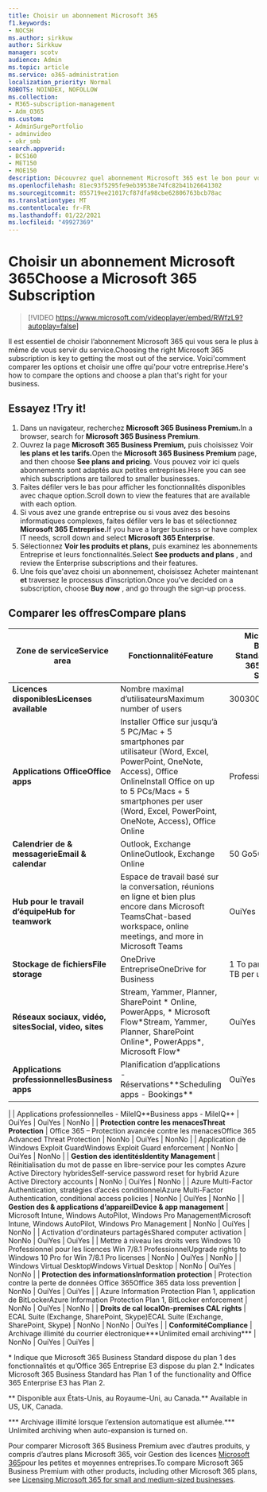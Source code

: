 ```yaml
---
title: Choisir un abonnement Microsoft 365
f1.keywords:
- NOCSH
ms.author: sirkkuw
author: Sirkkuw
manager: scotv
audience: Admin
ms.topic: article
ms.service: o365-administration
localization_priority: Normal
ROBOTS: NOINDEX, NOFOLLOW
ms.collection:
- M365-subscription-management
- Adm_O365
ms.custom:
- AdminSurgePortfolio
- adminvideo
- okr_smb
search.appverid:
- BCS160
- MET150
- MOE150
description: Découvrez quel abonnement Microsoft 365 est le bon pour votre organisation.
ms.openlocfilehash: 81ec93f5295fe9eb39538e74fc82b41b26641302
ms.sourcegitcommit: 855719ee21017cf87dfa98cbe62806763bcb78ac
ms.translationtype: MT
ms.contentlocale: fr-FR
ms.lasthandoff: 01/22/2021
ms.locfileid: "49927369"
---
```

# <a name="choose-a-microsoft-365-subscription"></a><span data-ttu-id="eeca2-103">Choisir un abonnement Microsoft 365</span><span class="sxs-lookup"><span data-stu-id="eeca2-103">Choose a Microsoft 365 Subscription</span></span>

> [!VIDEO https://www.microsoft.com/videoplayer/embed/RWfzL9?autoplay=false]

<span data-ttu-id="eeca2-104">Il est essentiel de choisir l’abonnement Microsoft 365 qui vous sera le plus à même de vous servir du service.</span><span class="sxs-lookup"><span data-stu-id="eeca2-104">Choosing the right Microsoft 365 subscription is key to getting the most out of the service.</span></span> <span data-ttu-id="eeca2-105">Voici&#39;comment comparer les options et choisir une offre qui&#39;pour votre entreprise.</span><span class="sxs-lookup"><span data-stu-id="eeca2-105">Here&#39;s how to compare the options and choose a plan that&#39;s right for your business.</span></span>

## <a name="try-it"></a><span data-ttu-id="eeca2-106">Essayez !</span><span class="sxs-lookup"><span data-stu-id="eeca2-106">Try it!</span></span>

1. <span data-ttu-id="eeca2-107">Dans un navigateur, recherchez **Microsoft 365 Business Premium.**</span><span class="sxs-lookup"><span data-stu-id="eeca2-107">In a browser, search for  **Microsoft 365 Business Premium**.</span></span>
2. <span data-ttu-id="eeca2-108">Ouvrez la page **Microsoft 365 Business Premium,** puis choisissez Voir **les plans et les tarifs.**</span><span class="sxs-lookup"><span data-stu-id="eeca2-108">Open the  **Microsoft 365 Business Premium**  page, and then choose  **See plans and pricing**.</span></span> <span data-ttu-id="eeca2-109">Vous pouvez voir ici quels abonnements sont adaptés aux petites entreprises.</span><span class="sxs-lookup"><span data-stu-id="eeca2-109">Here you can see which subscriptions are tailored to smaller businesses.</span></span>
3. <span data-ttu-id="eeca2-110">Faites défiler vers le bas pour afficher les fonctionnalités disponibles avec chaque option.</span><span class="sxs-lookup"><span data-stu-id="eeca2-110">Scroll down to view the features that are available with each option.</span></span>
4. <span data-ttu-id="eeca2-111">Si vous avez une grande entreprise ou si vous avez des besoins informatiques complexes, faites défiler vers le bas et sélectionnez **Microsoft 365 Entreprise.**</span><span class="sxs-lookup"><span data-stu-id="eeca2-111">If you have a larger business or have complex IT needs, scroll down and select  **Microsoft 365 Enterprise**.</span></span>
5. <span data-ttu-id="eeca2-112">Sélectionnez  **Voir les produits et plans,** puis examinez les abonnements Entreprise et leurs fonctionnalités.</span><span class="sxs-lookup"><span data-stu-id="eeca2-112">Select  **See products and plans** , and review the Enterprise subscriptions and their features.</span></span>
6. <span data-ttu-id="eeca2-113">Une fois que&#39;avez choisi un abonnement, choisissez Acheter maintenant  **et** traversez le processus d’inscription.</span><span class="sxs-lookup"><span data-stu-id="eeca2-113">Once you&#39;ve decided on a subscription, choose  **Buy now** , and go through the sign-up process.</span></span>

## <a name="compare-plans"></a><span data-ttu-id="eeca2-114">Comparer les offres</span><span class="sxs-lookup"><span data-stu-id="eeca2-114">Compare plans</span></span>

| <span data-ttu-id="eeca2-115">**Zone de service**</span><span class="sxs-lookup"><span data-stu-id="eeca2-115">**Service area**</span></span> | <span data-ttu-id="eeca2-116">**Fonctionnalité**</span><span class="sxs-lookup"><span data-stu-id="eeca2-116">**Feature**</span></span> | <span data-ttu-id="eeca2-117">**Microsoft 365 Business Standard**</span><span class="sxs-lookup"><span data-stu-id="eeca2-117">**Microsoft 365 Business Standard**</span></span> | <span data-ttu-id="eeca2-118">**Microsoft 365 Business Premium**</span><span class="sxs-lookup"><span data-stu-id="eeca2-118">**Microsoft 365 Business Premium**</span></span> | <span data-ttu-id="eeca2-119">**Office 365 Entreprise E3**</span><span class="sxs-lookup"><span data-stu-id="eeca2-119">**Office 365 Enterprise E3**</span></span> |
| --- | --- | --- | --- | --- |
| <span data-ttu-id="eeca2-120">**Licences disponibles**</span><span class="sxs-lookup"><span data-stu-id="eeca2-120">**Licenses available**</span></span> | <span data-ttu-id="eeca2-121">Nombre maximal d’utilisateurs</span><span class="sxs-lookup"><span data-stu-id="eeca2-121">Maximum number of users</span></span> | <span data-ttu-id="eeca2-122">300</span><span class="sxs-lookup"><span data-stu-id="eeca2-122">300</span></span> | <span data-ttu-id="eeca2-123">300</span><span class="sxs-lookup"><span data-stu-id="eeca2-123">300</span></span> | <span data-ttu-id="eeca2-124">Illimité</span><span class="sxs-lookup"><span data-stu-id="eeca2-124">Unlimited</span></span> |
| <span data-ttu-id="eeca2-125">**Applications Office**</span><span class="sxs-lookup"><span data-stu-id="eeca2-125">**Office apps**</span></span> | <span data-ttu-id="eeca2-126">Installer Office sur jusqu’à 5 PC/Mac + 5 smartphones par utilisateur (Word, Excel, PowerPoint, OneNote, Access), Office Online</span><span class="sxs-lookup"><span data-stu-id="eeca2-126">Install Office on up to 5 PCs/Macs + 5 smartphones per user (Word, Excel, PowerPoint, OneNote, Access), Office Online</span></span> | <span data-ttu-id="eeca2-127">Professionnel</span><span class="sxs-lookup"><span data-stu-id="eeca2-127">Business</span></span> | <span data-ttu-id="eeca2-128">Professionnel</span><span class="sxs-lookup"><span data-stu-id="eeca2-128">Business</span></span> | <span data-ttu-id="eeca2-129">ProPlus</span><span class="sxs-lookup"><span data-stu-id="eeca2-129">ProPlus</span></span> |
| <span data-ttu-id="eeca2-130">**Calendrier de &amp; messagerie**</span><span class="sxs-lookup"><span data-stu-id="eeca2-130">**Email &amp; calendar**</span></span> | <span data-ttu-id="eeca2-131">Outlook, Exchange Online</span><span class="sxs-lookup"><span data-stu-id="eeca2-131">Outlook, Exchange Online</span></span> | <span data-ttu-id="eeca2-132">50 Go</span><span class="sxs-lookup"><span data-stu-id="eeca2-132">50 GB</span></span> | <span data-ttu-id="eeca2-133">50 Go</span><span class="sxs-lookup"><span data-stu-id="eeca2-133">50 GB</span></span> | <span data-ttu-id="eeca2-134">100 Go</span><span class="sxs-lookup"><span data-stu-id="eeca2-134">100 GB</span></span> |
| <span data-ttu-id="eeca2-135">**Hub pour le travail d’équipe**</span><span class="sxs-lookup"><span data-stu-id="eeca2-135">**Hub for teamwork**</span></span> | <span data-ttu-id="eeca2-136">Espace de travail basé sur la conversation, réunions en ligne et bien plus encore dans Microsoft Teams</span><span class="sxs-lookup"><span data-stu-id="eeca2-136">Chat-based workspace, online meetings, and more in Microsoft Teams</span></span> | <span data-ttu-id="eeca2-137">Oui</span><span class="sxs-lookup"><span data-stu-id="eeca2-137">Yes</span></span> | <span data-ttu-id="eeca2-138">Oui</span><span class="sxs-lookup"><span data-stu-id="eeca2-138">Yes</span></span> | <span data-ttu-id="eeca2-139">Oui</span><span class="sxs-lookup"><span data-stu-id="eeca2-139">Yes</span></span> |
| <span data-ttu-id="eeca2-140">**Stockage de fichiers**</span><span class="sxs-lookup"><span data-stu-id="eeca2-140">**File storage**</span></span> | <span data-ttu-id="eeca2-141">OneDrive Entreprise</span><span class="sxs-lookup"><span data-stu-id="eeca2-141">OneDrive for Business</span></span> | <span data-ttu-id="eeca2-142">1 To par utilisateur</span><span class="sxs-lookup"><span data-stu-id="eeca2-142">1 TB per user</span></span> | <span data-ttu-id="eeca2-143">1 To par utilisateur</span><span class="sxs-lookup"><span data-stu-id="eeca2-143">1 TB per user</span></span> | <span data-ttu-id="eeca2-144">Illimité</span><span class="sxs-lookup"><span data-stu-id="eeca2-144">Unlimited</span></span> |
| <span data-ttu-id="eeca2-145">**Réseaux sociaux, vidéo, sites**</span><span class="sxs-lookup"><span data-stu-id="eeca2-145">**Social, video, sites**</span></span> | <span data-ttu-id="eeca2-146">Stream, Yammer, Planner, SharePoint \* Online, PowerApps, \* Microsoft Flow\*</span><span class="sxs-lookup"><span data-stu-id="eeca2-146">Stream, Yammer, Planner, SharePoint Online\*, PowerApps\*, Microsoft Flow\*</span></span> | <span data-ttu-id="eeca2-147">Oui</span><span class="sxs-lookup"><span data-stu-id="eeca2-147">Yes</span></span> | <span data-ttu-id="eeca2-148">Oui</span><span class="sxs-lookup"><span data-stu-id="eeca2-148">Yes</span></span> | <span data-ttu-id="eeca2-149">Oui</span><span class="sxs-lookup"><span data-stu-id="eeca2-149">Yes</span></span> |
| <span data-ttu-id="eeca2-150">**Applications professionnelles**</span><span class="sxs-lookup"><span data-stu-id="eeca2-150">**Business apps**</span></span> | <span data-ttu-id="eeca2-151">Planification d’applications - Réservations\*\*</span><span class="sxs-lookup"><span data-stu-id="eeca2-151">Scheduling apps - Bookings\*\*</span></span> | <span data-ttu-id="eeca2-152">Oui</span><span class="sxs-lookup"><span data-stu-id="eeca2-152">Yes</span></span> | <span data-ttu-id="eeca2-153">Oui</span><span class="sxs-lookup"><span data-stu-id="eeca2-153">Yes</span></span> | <span data-ttu-id="eeca2-154">Oui</span><span class="sxs-lookup"><span data-stu-id="eeca2-154">Yes</span></span> |
|
 | <span data-ttu-id="eeca2-155">Applications professionnelles - MileIQ\*\*</span><span class="sxs-lookup"><span data-stu-id="eeca2-155">Business apps - MileIQ\*\*</span></span> | <span data-ttu-id="eeca2-156">Oui</span><span class="sxs-lookup"><span data-stu-id="eeca2-156">Yes</span></span> | <span data-ttu-id="eeca2-157">Oui</span><span class="sxs-lookup"><span data-stu-id="eeca2-157">Yes</span></span> | <span data-ttu-id="eeca2-158">Non</span><span class="sxs-lookup"><span data-stu-id="eeca2-158">No</span></span> |
| <span data-ttu-id="eeca2-159">**Protection contre les menaces**</span><span class="sxs-lookup"><span data-stu-id="eeca2-159">**Threat Protection**</span></span> | <span data-ttu-id="eeca2-160">Office 365 – Protection avancée contre les menaces</span><span class="sxs-lookup"><span data-stu-id="eeca2-160">Office 365 Advanced Threat Protection</span></span> | <span data-ttu-id="eeca2-161">Non</span><span class="sxs-lookup"><span data-stu-id="eeca2-161">No</span></span> | <span data-ttu-id="eeca2-162">Oui</span><span class="sxs-lookup"><span data-stu-id="eeca2-162">Yes</span></span> | <span data-ttu-id="eeca2-163">Non</span><span class="sxs-lookup"><span data-stu-id="eeca2-163">No</span></span> |
 | <span data-ttu-id="eeca2-164">Application de Windows Exploit Guard</span><span class="sxs-lookup"><span data-stu-id="eeca2-164">Windows Exploit Guard enforcement</span></span> | <span data-ttu-id="eeca2-165">Non</span><span class="sxs-lookup"><span data-stu-id="eeca2-165">No</span></span> | <span data-ttu-id="eeca2-166">Oui</span><span class="sxs-lookup"><span data-stu-id="eeca2-166">Yes</span></span> | <span data-ttu-id="eeca2-167">Non</span><span class="sxs-lookup"><span data-stu-id="eeca2-167">No</span></span> |
| <span data-ttu-id="eeca2-168">**Gestion des identités**</span><span class="sxs-lookup"><span data-stu-id="eeca2-168">**Identity Management**</span></span> | <span data-ttu-id="eeca2-169">Réinitialisation du mot de passe en libre-service pour les comptes Azure Active Directory hybrides</span><span class="sxs-lookup"><span data-stu-id="eeca2-169">Self-service password reset for hybrid Azure Active Directory accounts</span></span> | <span data-ttu-id="eeca2-170">Non</span><span class="sxs-lookup"><span data-stu-id="eeca2-170">No</span></span> | <span data-ttu-id="eeca2-171">Oui</span><span class="sxs-lookup"><span data-stu-id="eeca2-171">Yes</span></span> | <span data-ttu-id="eeca2-172">Non</span><span class="sxs-lookup"><span data-stu-id="eeca2-172">No</span></span> |
 | <span data-ttu-id="eeca2-173">Azure Multi-Factor Authentication, stratégies d’accès conditionnel</span><span class="sxs-lookup"><span data-stu-id="eeca2-173">Azure Multi-Factor Authentication, conditional access policies</span></span> | <span data-ttu-id="eeca2-174">Non</span><span class="sxs-lookup"><span data-stu-id="eeca2-174">No</span></span> | <span data-ttu-id="eeca2-175">Oui</span><span class="sxs-lookup"><span data-stu-id="eeca2-175">Yes</span></span> | <span data-ttu-id="eeca2-176">Non</span><span class="sxs-lookup"><span data-stu-id="eeca2-176">No</span></span> |
| <span data-ttu-id="eeca2-177">**Gestion des &amp; applications d’appareil**</span><span class="sxs-lookup"><span data-stu-id="eeca2-177">**Device &amp; app management**</span></span> | <span data-ttu-id="eeca2-178">Microsoft Intune, Windows AutoPilot, Windows Pro Management</span><span class="sxs-lookup"><span data-stu-id="eeca2-178">Microsoft Intune, Windows AutoPilot, Windows Pro Management</span></span> | <span data-ttu-id="eeca2-179">Non</span><span class="sxs-lookup"><span data-stu-id="eeca2-179">No</span></span> | <span data-ttu-id="eeca2-180">Oui</span><span class="sxs-lookup"><span data-stu-id="eeca2-180">Yes</span></span> | <span data-ttu-id="eeca2-181">Non</span><span class="sxs-lookup"><span data-stu-id="eeca2-181">No</span></span> |
 | <span data-ttu-id="eeca2-182">Activation d'ordinateurs partagés</span><span class="sxs-lookup"><span data-stu-id="eeca2-182">Shared computer activation</span></span> | <span data-ttu-id="eeca2-183">Non</span><span class="sxs-lookup"><span data-stu-id="eeca2-183">No</span></span> | <span data-ttu-id="eeca2-184">Oui</span><span class="sxs-lookup"><span data-stu-id="eeca2-184">Yes</span></span> | <span data-ttu-id="eeca2-185">Oui</span><span class="sxs-lookup"><span data-stu-id="eeca2-185">Yes</span></span> |
 | <span data-ttu-id="eeca2-186">Mettre à niveau les droits vers Windows 10 Professionnel pour les licences Win 7/8.1 Professionnel</span><span class="sxs-lookup"><span data-stu-id="eeca2-186">Upgrade rights to Windows 10 Pro for Win 7/8.1 Pro licenses</span></span> | <span data-ttu-id="eeca2-187">Non</span><span class="sxs-lookup"><span data-stu-id="eeca2-187">No</span></span> | <span data-ttu-id="eeca2-188">Oui</span><span class="sxs-lookup"><span data-stu-id="eeca2-188">Yes</span></span> | <span data-ttu-id="eeca2-189">Non</span><span class="sxs-lookup"><span data-stu-id="eeca2-189">No</span></span> |
 | <span data-ttu-id="eeca2-190">Windows Virtual Desktop</span><span class="sxs-lookup"><span data-stu-id="eeca2-190">Windows Virtual Desktop</span></span> | <span data-ttu-id="eeca2-191">Non</span><span class="sxs-lookup"><span data-stu-id="eeca2-191">No</span></span> | <span data-ttu-id="eeca2-192">Oui</span><span class="sxs-lookup"><span data-stu-id="eeca2-192">Yes</span></span> | <span data-ttu-id="eeca2-193">Non</span><span class="sxs-lookup"><span data-stu-id="eeca2-193">No</span></span> |
| <span data-ttu-id="eeca2-194">**Protection des informations**</span><span class="sxs-lookup"><span data-stu-id="eeca2-194">**Information protection**</span></span> | <span data-ttu-id="eeca2-195">Protection contre la perte de données Office 365</span><span class="sxs-lookup"><span data-stu-id="eeca2-195">Office 365 data loss prevention</span></span> | <span data-ttu-id="eeca2-196">Non</span><span class="sxs-lookup"><span data-stu-id="eeca2-196">No</span></span> | <span data-ttu-id="eeca2-197">Oui</span><span class="sxs-lookup"><span data-stu-id="eeca2-197">Yes</span></span> | <span data-ttu-id="eeca2-198">Oui</span><span class="sxs-lookup"><span data-stu-id="eeca2-198">Yes</span></span> |
 | <span data-ttu-id="eeca2-199">Azure Information Protection Plan 1, application de BitLocker</span><span class="sxs-lookup"><span data-stu-id="eeca2-199">Azure Information Protection Plan 1, BitLocker enforcement</span></span> | <span data-ttu-id="eeca2-200">Non</span><span class="sxs-lookup"><span data-stu-id="eeca2-200">No</span></span> | <span data-ttu-id="eeca2-201">Oui</span><span class="sxs-lookup"><span data-stu-id="eeca2-201">Yes</span></span> | <span data-ttu-id="eeca2-202">Non</span><span class="sxs-lookup"><span data-stu-id="eeca2-202">No</span></span> |
| <span data-ttu-id="eeca2-203">**Droits de cal local**</span><span class="sxs-lookup"><span data-stu-id="eeca2-203">**On-premises CAL rights**</span></span> | <span data-ttu-id="eeca2-204">ECAL Suite (Exchange, SharePoint, Skype)</span><span class="sxs-lookup"><span data-stu-id="eeca2-204">ECAL Suite (Exchange, SharePoint, Skype)</span></span> | <span data-ttu-id="eeca2-205">Non</span><span class="sxs-lookup"><span data-stu-id="eeca2-205">No</span></span> | <span data-ttu-id="eeca2-206">Non</span><span class="sxs-lookup"><span data-stu-id="eeca2-206">No</span></span> | <span data-ttu-id="eeca2-207">Oui</span><span class="sxs-lookup"><span data-stu-id="eeca2-207">Yes</span></span> |
| <span data-ttu-id="eeca2-208">**Conformité**</span><span class="sxs-lookup"><span data-stu-id="eeca2-208">**Compliance**</span></span> | <span data-ttu-id="eeca2-209">Archivage illimité du courrier électronique\*\*\*</span><span class="sxs-lookup"><span data-stu-id="eeca2-209">Unlimited email archiving\*\*\*</span></span> | <span data-ttu-id="eeca2-210">Non</span><span class="sxs-lookup"><span data-stu-id="eeca2-210">No</span></span> | <span data-ttu-id="eeca2-211">Oui</span><span class="sxs-lookup"><span data-stu-id="eeca2-211">Yes</span></span> | <span data-ttu-id="eeca2-212">Oui</span><span class="sxs-lookup"><span data-stu-id="eeca2-212">Yes</span></span> |

<span data-ttu-id="eeca2-213">\* Indique que Microsoft 365 Business Standard dispose du plan 1 des fonctionnalités et qu’Office 365 Entreprise E3 dispose du plan 2.</span><span class="sxs-lookup"><span data-stu-id="eeca2-213">\* Indicates Microsoft 365 Business Standard has Plan 1 of the functionality and Office 365 Enterprise E3 has Plan 2.</span></span>

<span data-ttu-id="eeca2-214">\*\* Disponible aux États-Unis, au Royaume-Uni, au Canada.</span><span class="sxs-lookup"><span data-stu-id="eeca2-214">\*\* Available in US, UK, Canada.</span></span>

<span data-ttu-id="eeca2-215">\*\*\* Archivage illimité lorsque l’extension automatique est allumée.</span><span class="sxs-lookup"><span data-stu-id="eeca2-215">\*\*\* Unlimited archiving when auto-expansion is turned on.</span></span>

<span data-ttu-id="eeca2-216">Pour comparer Microsoft 365 Business Premium avec d’autres produits, y compris d’autres plans Microsoft 365, voir Gestion des licences [Microsoft 365](https://docs.microsoft.com/office365/servicedescriptions/microsoft-365-service-descriptions/licensing-microsoft-365-in-smb)pour les petites et moyennes entreprises.</span><span class="sxs-lookup"><span data-stu-id="eeca2-216">To compare Microsoft 365 Business Premium with other products, including other Microsoft 365 plans, see [Licensing Microsoft 365 for small and medium-sized businesses](https://docs.microsoft.com/office365/servicedescriptions/microsoft-365-service-descriptions/licensing-microsoft-365-in-smb).</span></span>